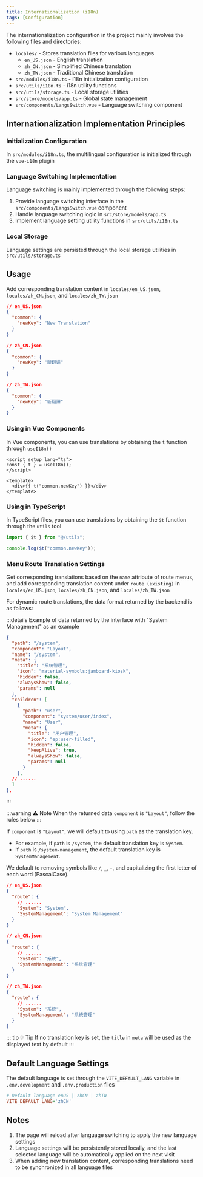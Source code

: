 ```yaml
---
title: Internationalization (i18n)
tags: [Configuration]
---
```


<!-- ::: warning 🚧 Under Construction

Hey, friend! This page is still under construction and temporarily unavailable. But don't worry, we're working overtime to get it ready for you soon!

In the meantime, you can check out other exciting content:

- [Component Encapsulation](/en/components/form-pro)
- [Development Settings](/en/dev/editor)

Thank you for your patience! ✨

::: -->

The internationalization configuration in the project mainly involves the following files and directories:

- `locales/` - Stores translation files for various languages
  - `en_US.json` - English translation
  - `zh_CN.json` - Simplified Chinese translation
  - `zh_TW.json` - Traditional Chinese translation
- `src/modules/i18n.ts` - i18n initialization configuration
- `src/utils/i18n.ts` - i18n utility functions
- `src/utils/storage.ts` - Local storage utilities
- `src/store/models/app.ts` - Global state management
- `src/components/LangsSwitch.vue` - Language switching component

## Internationalization Implementation Principles

### Initialization Configuration

In `src/modules/i18n.ts`, the multilingual configuration is initialized through the `vue-i18n` plugin

### Language Switching Implementation

Language switching is mainly implemented through the following steps:

1. Provide language switching interface in the `src/components/LangsSwitch.vue` component
2. Handle language switching logic in `src/store/models/app.ts`
3. Implement language setting utility functions in `src/utils/i18n.ts`

### Local Storage

Language settings are persisted through the local storage utilities in `src/utils/storage.ts`

## Usage

Add corresponding translation content in `locales/en_US.json`, `locales/zh_CN.json`, and `locales/zh_TW.json`

```json
// en_US.json
{
  "common": {
    "newKey": "New Translation"
  }
}

// zh_CN.json
{
  "common": {
    "newKey": "新翻译"
  }
}

// zh_TW.json
{
  "common": {
    "newKey": "新翻譯"
  }
}
```

### Using in Vue Components

In Vue components, you can use translations by obtaining the `t` function through `useI18n()`

```vue
<script setup lang="ts">
const { t } = useI18n();
</script>

<template>
  <div>{{ t("common.newKey") }}</div>
</template>
```

### Using in TypeScript

In TypeScript files, you can use translations by obtaining the `$t` function through the `utils` tool

```ts
import { $t } from "@/utils";

console.log($t("common.newKey"));
```

### Menu Route Translation Settings

Get corresponding translations based on the `name` attribute of route menus, and add corresponding translation content under `route (existing)` in `locales/en_US.json`, `locales/zh_CN.json`, and `locales/zh_TW.json`

For dynamic route translations, the data format returned by the backend is as follows:

:::details Example of data returned by the interface with "System Management" as an example

```json
{
  "path": "/system",
  "component": "Layout",
  "name": "/system",
  "meta": {
    "title": "系统管理",
    "icon": "material-symbols:jamboard-kiosk",
    "hidden": false,
    "alwaysShow": false,
    "params": null
  },
  "children": [
    {
      "path": "user",
      "component": "system/user/index",
      "name": "User",
      "meta": {
        "title": "用户管理",
        "icon": "ep:user-filled",
        "hidden": false,
        "keepAlive": true,
        "alwaysShow": false,
        "params": null
      }
    },
  // ......
  ]
},
```

:::

:::warning ⚠️ Note
When the returned data `component` is `"Layout"`, follow the rules below
:::

If `component` is `"Layout"`, we will default to using `path` as the translation key.

- For example, if `path` is `/system`, the default translation key is `System`.
- If `path` is `/system-management`, the default translation key is `SystemManagement`.

We default to removing symbols like `/`, `_`, `-`, and capitalizing the first letter of each word (PascalCase).

```json
// en_US.json
{
  "route": {
    // ......
    "System": "System",
    "SystemManagement": "System Management"
  }
}

// zh_CN.json
{
  "route": {
    // ......
    "System": "系统",
    "SystemManagement": "系统管理"
  }
}

// zh_TW.json
{
  "route": {
    // ......
    "System": "系統",
    "SystemManagement": "系統管理"
  }
}
```

::: tip 💡 Tip
If no translation key is set, the `title` in `meta` will be used as the displayed text by default
:::

## Default Language Settings

The default language is set through the `VITE_DEFAULT_LANG` variable in `.env.development` and `.env.production` files

```ini [.env]
# Default language enUS | zhCN | zhTW
VITE_DEFAULT_LANG='zhCN'
```

## Notes

1. The page will reload after language switching to apply the new language settings
2. Language settings will be persistently stored locally, and the last selected language will be automatically applied on the next visit
3. When adding new translation content, corresponding translations need to be synchronized in all language files
